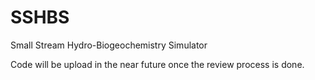 # SSHBS
Small Stream Hydro-Biogeochemistry Simulator

Code will be upload in the near future once the review process is done.
